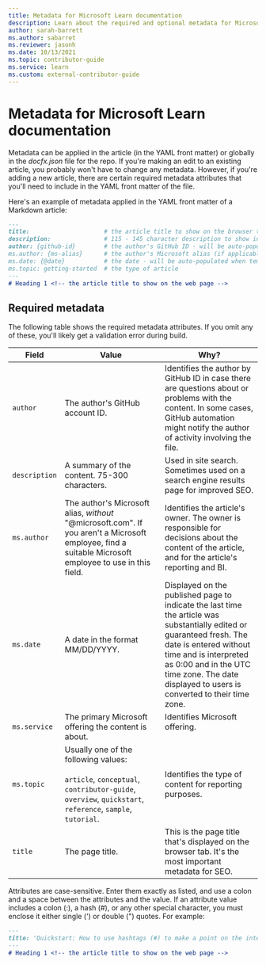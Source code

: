 ```yaml
---
title: Metadata for Microsoft Learn documentation
description: Learn about the required and optional metadata for Microsoft Learn documentation.
author: sarah-barrett
ms.author: sabarret
ms.reviewer: jasonh
ms.date: 10/13/2021
ms.topic: contributor-guide
ms.service: learn
ms.custom: external-contributor-guide
---
```


# Metadata for Microsoft Learn documentation

Metadata can be applied in the article (in the YAML front matter) or globally in the *docfx.json* file for the repo. If you're making an edit to an existing article, you probably won't have to change any metadata. However, if you're adding a new article, there are certain required metadata attributes that you'll need to include in the YAML front matter of the file.

Here's an example of metadata applied in the YAML front matter of a Markdown article:

```md
---
title:                     # the article title to show on the browser tab
description:               # 115 - 145 character description to show in search results
author: {github-id}        # the author's GitHub ID - will be auto-populated if set in settings.json
ms.author: {ms-alias}      # the author's Microsoft alias (if applicable) - will be auto-populated if set in settings.json
ms.date: {@date}           # the date - will be auto-populated when template is first applied
ms.topic: getting-started  # the type of article
---
# Heading 1 <!-- the article title to show on the web page -->
```

## Required metadata

The following table shows the required metadata attributes. If you omit any of these, you'll likely get a validation error during build.

| Field | Value | Why? |
| ----- | ----- | ---- |
| <code>author</code> | The author's GitHub account ID. | Identifies the author by GitHub ID in case there are questions about or problems with the content. In some cases, GitHub automation might notify the author of activity involving the file. |
| <code>description</code> |  A summary of the content. 75-300 characters. | Used in site search. Sometimes used on a search engine results page for improved SEO. |
| <code>ms.author</code> |The author's Microsoft alias, *without* "@microsoft.com". If you aren't a Microsoft employee, find a suitable Microsoft employee to use in this field. | Identifies the article's owner. The owner is responsible for decisions about the content of the article, and for the article's reporting and BI. |
| <code>ms.date</code> | A date in the format MM/DD/YYYY. | Displayed on the published page to indicate the last time the article was substantially edited or guaranteed fresh. The date is entered without time and is interpreted as 0:00 and in the UTC time zone. The date displayed to users is converted to their time zone. |
| <code>ms.service</code>  |The primary Microsoft offering the content is about.| Identifies Microsoft offering.<br/><br/>|
| <code>ms.topic</code>  | Usually one of the following values:<br/><br/><code>article</code>, <code>conceptual</code>, <code>contributor-guide</code>, <code>overview</code>, <code>quickstart</code>, <code>reference</code>, <code>sample</code>, <code>tutorial</code>. | Identifies the type of content for reporting purposes. |
| <code>title</code> | The page title. | This is the page title that's displayed on the browser tab. It's the most important metadata for SEO. |

Attributes are case-sensitive. Enter them exactly as listed, and use a colon and a space between the attributes and the value. If an attribute value includes a colon (:), a hash (#), or any other special character, you must enclose it either single (') or double (") quotes. For example:

```md
---
title: 'Quickstart: How to use hashtags (#) to make a point on the internet'
---
# Heading 1 <!-- the article title to show on the web page -->
```

## 

## 

